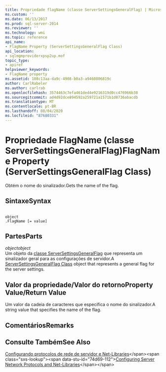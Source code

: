 ```yaml
---
title: Propriedade flagName (classe ServerSettingsGeneralFlag) | Microsoft Docs
ms.custom: ''
ms.date: 06/13/2017
ms.prod: sql-server-2014
ms.reviewer: ''
ms.technology: wmi
ms.topic: reference
api_name:
- FlagName Property (ServerSettingsGeneralFlag Class)
api_location:
- sqlmgmproviderxpsp2up.mof
topic_type:
- apiref
helpviewer_keywords:
- FlagName property
ms.assetid: 108c13aa-da9c-4908-b0a3-a9460806819c
author: CarlRabeler
ms.author: carlrab
ms.openlocfilehash: 3574463c7efa461ded4e9216319d0cc476966b38
ms.sourcegitcommit: ad4d92dce894592a259721a1571b1d8736abacdb
ms.translationtype: MT
ms.contentlocale: pt-BR
ms.lasthandoff: 08/04/2020
ms.locfileid: "87680331"
---
```

# <a name="flagname-property-serversettingsgeneralflag-class"></a><span data-ttu-id="74d69-102">Propriedade FlagName (classe ServerSettingsGeneralFlag)</span><span class="sxs-lookup"><span data-stu-id="74d69-102">FlagName Property (ServerSettingsGeneralFlag Class)</span></span>
  <span data-ttu-id="74d69-103">Obtém o nome do sinalizador.</span><span class="sxs-lookup"><span data-stu-id="74d69-103">Gets the name of the flag.</span></span>  
  
## <a name="syntax"></a><span data-ttu-id="74d69-104">Sintaxe</span><span class="sxs-lookup"><span data-stu-id="74d69-104">Syntax</span></span>  
  
```  
  
object  
.FlagName [= value]  
```  
  
## <a name="parts"></a><span data-ttu-id="74d69-105">Partes</span><span class="sxs-lookup"><span data-stu-id="74d69-105">Parts</span></span>  
 <span data-ttu-id="74d69-106">*object*</span><span class="sxs-lookup"><span data-stu-id="74d69-106">*object*</span></span>  
 <span data-ttu-id="74d69-107">Um objeto da [classe ServerSettingsGeneralFlag](serversettingsgeneralflag-class.md) que representa um sinalizador geral para as configurações de servidor.</span><span class="sxs-lookup"><span data-stu-id="74d69-107">A [ServerSettingsGeneralFlag Class](serversettingsgeneralflag-class.md) object that represents a general flag for the server settings.</span></span>  
  
## <a name="property-valuereturn-value"></a><span data-ttu-id="74d69-108">Valor da propriedade/Valor do retorno</span><span class="sxs-lookup"><span data-stu-id="74d69-108">Property Value/Return Value</span></span>  
 <span data-ttu-id="74d69-109">Um valor da cadeia de caracteres que especifica o nome do sinalizador.</span><span class="sxs-lookup"><span data-stu-id="74d69-109">A string value that specifies the name of the flag.</span></span>  
  
## <a name="remarks"></a><span data-ttu-id="74d69-110">Comentários</span><span class="sxs-lookup"><span data-stu-id="74d69-110">Remarks</span></span>  
  
## <a name="see-also"></a><span data-ttu-id="74d69-111">Consulte Também</span><span class="sxs-lookup"><span data-stu-id="74d69-111">See Also</span></span>  
 <span data-ttu-id="74d69-112">[Configurando protocolos de rede de servidor e Net-Libraries](https://msdn.microsoft.com/library/ms177485\(v=sql.100\).aspx)</span><span class="sxs-lookup"><span data-stu-id="74d69-112">[Configuring Server Network Protocols and Net-Libraries](https://msdn.microsoft.com/library/ms177485\(v=sql.100\).aspx)</span></span>  
  
  

